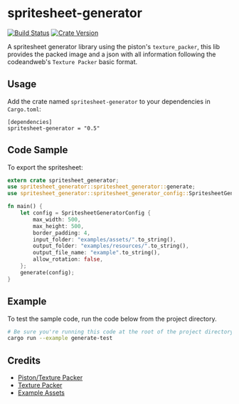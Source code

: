 # spritesheet-generator
[![Build Status](https://travis-ci.org/rafaeldelboni/spritesheet-generator.svg?branch=master)](https://travis-ci.org/rafaeldelboni/spritesheet-generator) [![Crate Version](http://meritbadge.herokuapp.com/spritesheet-generator)](https://crates.io/crates/spritesheet-generator)

A spritesheet generator library using the piston's `texture_packer`,
this lib provides the packed image and a json with all information following
the codeandweb's `Texture Packer` basic format.

## Usage
Add the crate named `spritesheet-generator` to your dependencies in `Cargo.toml`:
```ignore
[dependencies]
spritesheet-generator = "0.5"
```

## Code Sample
To export the spritesheet:
```rust
extern crate spritesheet_generator;
use spritesheet_generator::spritesheet_generator::generate;
use spritesheet_generator::spritesheet_generator_config::SpritesheetGeneratorConfig;

fn main() {
    let config = SpritesheetGeneratorConfig {
        max_width: 500,
        max_height: 500,
        border_padding: 4,
        input_folder: "examples/assets/".to_string(),
        output_folder: "examples/resources/".to_string(),
        output_file_name: "example".to_string(),
        allow_rotation: false,
    };
    generate(config);
}
```

## Example
To test the sample code, run the code below from the project directory.
```bash
# Be sure you're running this code at the root of the project directory!
cargo run --example generate-test
```

## Credits
- [Piston/Texture Packer](https://github.com/PistonDevelopers/texture_packer)
- [Texture Packer](https://www.codeandweb.com/texturepacker)
- [Example Assets](https://opengameart.org/content/5-more-rpgfantasy-weapons)
